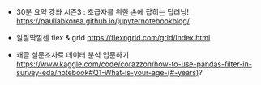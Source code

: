 
* 30분 요약 강좌 시즌3 : 초급자를 위한 손에 잡히는 딥러닝!
https://paullabkorea.github.io/jupyternotebookblog/

* 알잘딱깔센 flex & grid
https://flexngrid.com/grid/index.html

* 캐글 설문조사로 데이터 분석 입문하기
https://www.kaggle.com/code/corazzon/how-to-use-pandas-filter-in-survey-eda/notebook#Q1-What-is-your-age-(#-years)?
